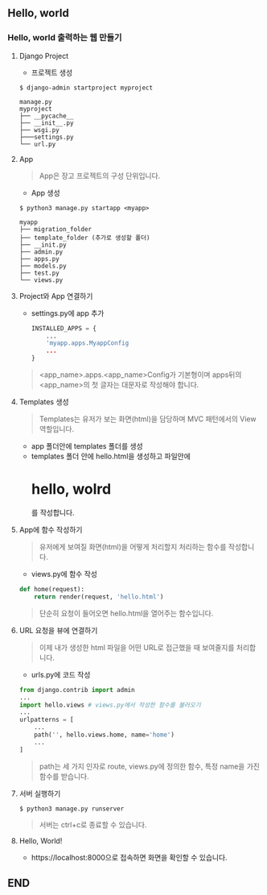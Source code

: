## Hello, world

### Hello, world 출력하는 웹 만들기

1. Django Project
    - 프로젝트 생성

    ```$ django-admin startproject myproject```

    ```
    manage.py
    myproject
    ├── __pycache__
    ├── __init__.py
    ├── wsgi.py
    ├───settings.py
    └── url.py
    ```

2. App
    > App은 장고 프로젝트의 구성 단위입니다.

    - App 생성

    ```$ python3 manage.py startapp <myapp>```

    ```
    myapp
    ├── migration_folder
    ├── template_folder (추가로 생성할 폴더)
    ├── __init.py
    ├── admin.py
    ├── apps.py
    ├── models.py
    ├── test.py
    └── views.py
    ```

3. Project와 App 연결하기

    - settings.py에 app 추가
        ```python
        INSTALLED_APPS = {
            ...
            'myapp.apps.MyappConfig
            ...
        }
        ```
    > <app_name>.apps.<app_name>Config가 기본형이며 apps뒤의 <app_name>의 첫 글자는 대문자로 작성해야 합니다.

4. Templates 생성

    > Templates는 유저가 보는 화면(html)을 담당하며 MVC 패턴에서의 View 역할입니다.
    - app 폴더안에 templates 폴더를 생성
    - templates 폴더 안에 hello.html을 생성하고 파일안에 <h1>hello, wolrd</h1>를 작성합니다.

5. App에 함수 작성하기

    > 유저에게 보여질 화면(html)을 어떻게 처리할지 처리하는 함수를 작성합니다.
    - views.py에 함수 작성
    ```python
    def home(request):
        return render(request, 'hello.html')
    ```
    > 단순히 요청이 들어오면 hello.html을 열어주는 함수입니다.

6. URL 요청을 뷰에 연결하기

    > 이제 내가 생성한 html 파일을 어떤 URL로 접근했을 때 보여줄지를 처리합니다.
    - urls.py에 코드 작성
    ```python
    from django.contrib import admin
    ...
    import hello.views # views.py에서 작성한 함수를 불러오기
    ...
    urlpatterns = [
        ...
        path('', hello.views.home, name='home')
        ...
    ]
    ```
    > path는 세 가지 인자로 route, views.py에 정의한 함수, 특정 name을 가진 함수를 받습니다.

7. 서버 실행하기

    ```
    $ python3 manage.py runserver
    ```
    > 서버는 ctrl+c로 종료할 수 있습니다.

8. Hello, World!

    - https://localhost:8000으로 접속하면 화면을 확인할 수 있습니다.

## END